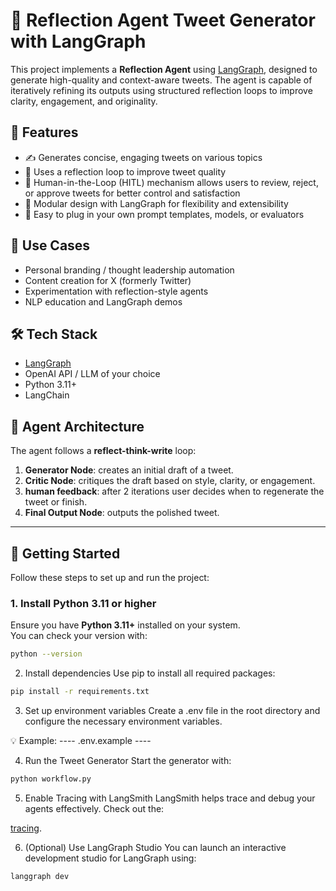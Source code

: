 # 🧠 Reflection Agent Tweet Generator with LangGraph

This project implements a **Reflection Agent** using [LangGraph](https://github.com/langchain-ai/langgraph), designed to generate high-quality and context-aware tweets. The agent is capable of iteratively refining its outputs using structured reflection loops to improve clarity, engagement, and originality.

## 🚀 Features

- ✍️ Generates concise, engaging tweets on various topics
- 🔁 Uses a reflection loop to improve tweet quality
- 🧠 Human-in-the-Loop (HITL) mechanism allows users to review, reject, or approve tweets for better control and satisfaction
- 🧩 Modular design with LangGraph for flexibility and extensibility
- 🔌 Easy to plug in your own prompt templates, models, or evaluators

## 📌 Use Cases

- Personal branding / thought leadership automation  
- Content creation for X (formerly Twitter)  
- Experimentation with reflection-style agents  
- NLP education and LangGraph demos  

## 🛠️ Tech Stack

- [LangGraph](https://github.com/langchain-ai/langgraph)  
- OpenAI API / LLM of your choice  
- Python 3.11+  
- LangChain 

## 🧠 Agent Architecture

The agent follows a **reflect-think-write** loop:
1. **Generator Node**: creates an initial draft of a tweet.
2. **Critic Node**: critiques the draft based on style, clarity, or engagement.
3. **human feedback**: after 2 iterations user decides when to regenerate the tweet or finish.
4. **Final Output Node**: outputs the polished tweet.

---------------------------------------------------------------------------------


## 🚀 Getting Started

Follow these steps to set up and run the project:

### 1. Install Python 3.11 or higher  
Ensure you have **Python 3.11+** installed on your system.  
You can check your version with:

```bash
python --version
```
2. Install dependencies
Use pip to install all required packages:

```bash
pip install -r requirements.txt
```
3. Set up environment variables
Create a .env file in the root directory and configure the necessary environment variables.

💡 Example:
---- .env.example ----

4. Run the Tweet Generator
Start the generator with:

```bash
python workflow.py
```

5. Enable Tracing with LangSmith
LangSmith helps trace and debug your agents effectively.
Check out the:

[tracing](https://docs.smith.langchain.com/concepts/tracing).

6. (Optional) Use LangGraph Studio
You can launch an interactive development studio for LangGraph using:

```bash
langgraph dev
```


